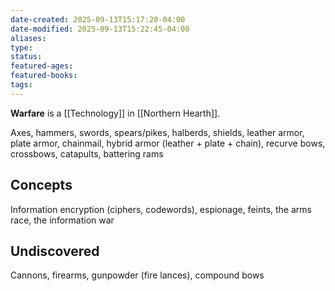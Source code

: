 ```yaml
---
date-created: 2025-09-13T15:17:20-04:00
date-modified: 2025-09-13T15:22:45-04:00
aliases: 
type: 
status: 
featured-ages: 
featured-books: 
tags:
---
```

**Warfare** is a [[Technology]] in [[Northern Hearth]].

Axes, hammers, swords, spears/pikes, halberds, shields, leather armor, plate armor, chainmail, hybrid armor (leather + plate + chain), recurve bows, crossbows, catapults, battering rams
## Concepts
Information encryption (ciphers, codewords), espionage, feints, the arms race, the information war
## Undiscovered
Cannons, firearms, gunpowder (fire lances), compound bows